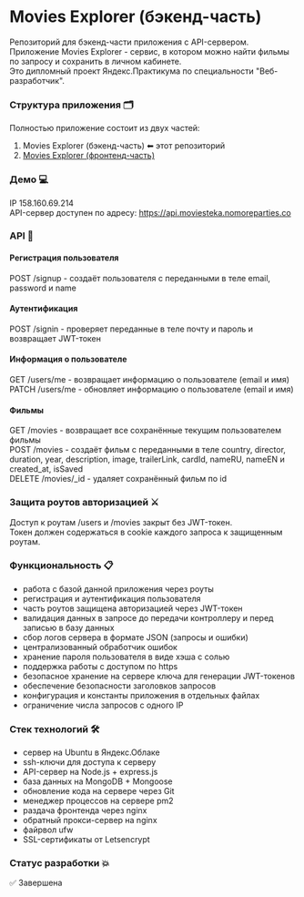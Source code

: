 # Movies Explorer (бэкенд-часть)
Репозиторий для бэкенд-части приложения с API-сервером. <br>
Приложение Movies Explorer - сервис, в котором можно найти фильмы по запросу и сохранить в личном кабинете.<br>
Это дипломный проект Яндекс.Практикума по специальности "Веб-разработчик".

### Структура приложения 🗂️
Полностью приложение состоит из двух частей:

1. Movies Explorer (бэкенд-часть) ⬅ этот репозиторий
2. [Movies Explorer (фронтенд-часть)](https://github.com/Sattturday/movies-explorer-frontend)
   
### Демо 💻
IP 158.160.69.214<br>
API-сервер доступен по адресу: https://api.moviesteka.nomoreparties.co

### API 🔗

#### Регистрация пользователя
  POST /signup - создаёт пользователя с переданными в теле email, password и name

#### Аутентификация
POST /signin - проверяет переданные в теле почту и пароль и возвращает JWT-токен

#### Информация о пользователе
GET /users/me - возвращает информацию о пользователе (email и имя)<br>
PATCH /users/me - обновляет информацию о пользователе (email и имя)

#### Фильмы
GET /movies - возвращает все сохранённые текущим пользователем фильмы<br>
POST /movies - создаёт фильм с переданными в теле country, director, duration, year, description, image, trailerLink, cardId, nameRU, nameEN и created_at, isSaved<br>
DELETE /movies/_id - удаляет сохранённый фильм по id

### Защита роутов авторизацией ⚔️
Доступ к роутам /users и /movies закрыт без JWT-токен. <br>
Токен должен содержаться в cookie каждого запроса к защищенным роутам.

### Функциональность 📋
- работа с базой данной приложения через роуты
- регистрация и аутентификация пользователя
- часть роутов защищена авторизацией через JWT-токен
- валидация данных в запросе до передачи контроллеру и перед записью в базу данных
- сбор логов сервера в формате JSON (запросы и ошибки)
- централизованный обработчик ошибок
- хранение пароля пользователя в виде хэша с солью
- поддержка работы с доступом по https
- безопасное хранение на сервере ключа для генерации JWT-токенов
- обеспечение безопасности заголовков запросов
- конфигурация и константы приложения в отдельных файлах
- ограничение числа запросов с одного IP

### Стек технологий 🛠
- сервер на Ubuntu в Яндекс.Облаке
- ssh-ключи для доступа к серверу
- API-сервер на Node.js + express.js
- база данных на MongoDB + Mongoose
- обновление кода на сервере через Git
- менеджер процессов на сервере pm2
- раздача фронтенда через nginx
- обратный прокси-сервер на nginx
- файрвол ufw
- SSL-сертификаты от Letsencrypt

### Статус разработки 💥
✅ Завершена
